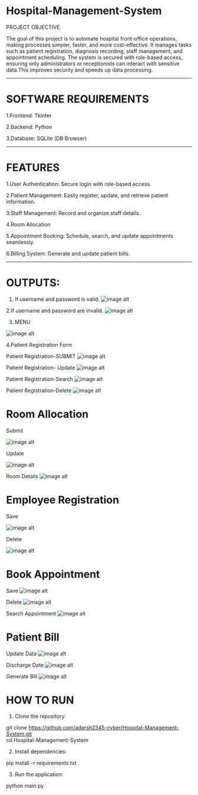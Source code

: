 # Hospital-Management-System

PROJECT OBJECTIVE

The goal of this project is to automate hospital front-office operations, making processes simpler, 
faster, and more cost-effective. It manages tasks such as patient registration, diagnosis recording,
staff management, and appointment scheduling.
The system is secured with role-based access, ensuring only administrators or receptionists can 
interact with sensitive data.This improves security and speeds up data processing.


____________________________________________

# SOFTWARE REQUIREMENTS

1.Frontend: Tkinter

2.Backend: Python

3.Database: SQLite (DB Browser)


____________________________________________

# FEATURES

1.User Authentication: Secure login with role-based access.

2.Patient Management: Easily register, update, and retrieve patient information.

3.Staff Management: Record and organize staff details.

4.Room Allocation

5.Appointment Booking: Schedule, search, and update appointments seamlessly.

6.Billing System: Generate and update patient bills.

____________________________________________

# OUTPUTS:
1. If username and password is valid.
![image alt](https://github.com/adarsh2345-cyber/Hospital-Management-System/blob/54250cb5837ec40095a79558d5f69359db89712f/login-1.jpg) 

2.If username and password are invalid. 
![image alt](https://github.com/adarsh2345-cyber/Hospital-Management-System/blob/7bfa0c9770d834ee44acfb1dad07be4687350fc5/login-2.jpg) 

3. MENU

![image alt](https://github.com/adarsh2345-cyber/Hospital-Management-System/blob/8fc6aa235c0218df55db5bc7ed03c5d53088c6b9/menu.jpg)

4.Patient Registration Form

Patient Registration-SUBMIT
![image alt](https://github.com/adarsh2345-cyber/Hospital-Management-System/blob/98e44a9a552a2880c35ab257d10d310aebb6d09c/pat-reg-1.jpg) 

Patient Registration- Update 
![image alt](https://github.com/adarsh2345-cyber/Hospital-Management-System/blob/3b418cbb6f864c6379a1988bd2d5d4cedf4261b8/Images/pat-reg-2.jpg) 

Patient Registration-Search 
![image alt](https://github.com/adarsh2345-cyber/Hospital-Management-System/blob/22455dacb12354ad46bb7039e35e04e36ef6ca7d/Images/pat-reg-3.jpg) 

Patient Registration-Delete 
![image alt](https://github.com/adarsh2345-cyber/Hospital-Management-System/blob/0c4af8a1e9be1b97dd33853a38e700e4fb4ff8c1/Images/pat-reg-4.jpg) 


# Room Allocation 

Submit 

![image alt](https://github.com/adarsh2345-cyber/Hospital-Management-System/blob/b292d2334ad721c8f292adf1391805cd981e2d3e/Images/room-alloc-1.jpg) 

Update 

![image alt](https://github.com/adarsh2345-cyber/Hospital-Management-System/blob/205b9fdac7ca00cce4b28012466aa2d340fcfd95/Images/room-alloc-2.jpg) 

Room Details 
![image alt](https://github.com/adarsh2345-cyber/Hospital-Management-System/blob/6ed68d408cf51136f244508a9964c9859587322f/Images/room-alloc-3.jpg) 

# Employee Registration 

Save 

![image alt](https://github.com/adarsh2345-cyber/Hospital-Management-System/blob/b3f13fc76b7d90b4ef4946b4208fcedc66fffc26/Images/emp-reg-1.jpg) 

Delete

![image alt](https://github.com/adarsh2345-cyber/Hospital-Management-System/blob/e147c7209f434f055fceaea4975d5345f7186541/Images/emp-reg-2.jpg) 

# Book Appointment 
Save 
![image alt](https://github.com/adarsh2345-cyber/Hospital-Management-System/blob/c1899b50b97c3c4c33e1337119e28b770e15004f/Images/book-app-1.jpg) 

Delete
![image alt](https://github.com/adarsh2345-cyber/Hospital-Management-System/blob/ae158cca375dcd5c16f4a2870daf87049232d747/Images/book-app-2.jpg) 

Search Appointment
![image alt](https://github.com/adarsh2345-cyber/Hospital-Management-System/blob/ad4b0374c9dbbf6a8316bba4a33910a471fb1d96/Images/book-app-3.jpg) 

# Patient Bill

Update Data 
![image alt](https://github.com/adarsh2345-cyber/Hospital-Management-System/blob/c92d45c175dc79e751f39564201532b51bcdbaaa/Images/pat-bill-1.jpg) 

Discharge Date 
![image alt](https://github.com/adarsh2345-cyber/Hospital-Management-System/blob/28afc15f3a1a63e0dbfcb11c3825e8b18154dae3/Images/pat-bill-2.jpg) 

Generate Bill 
![image alt](https://github.com/adarsh2345-cyber/Hospital-Management-System/blob/9a75601c8c419c466eae734f7a84277bde1594ef/Images/pat-reg-3.jpg) 


# HOW TO RUN

1. Clone the repository:

git clone https://github.com/adarsh2345-cyber/Hospital-Management-System.git  
cd Hospital-Management-System


2. Install dependencies:

pip install -r requirements.txt


3. Run the application:

python main.py




